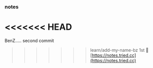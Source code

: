 ### notes
<<<<<<< HEAD
=======
BenZ.....
second commit
>>>>>>> learn/add-my-name-bz
1st
📘 [https://notes.tried.cc](https://notes.tried.cc)
